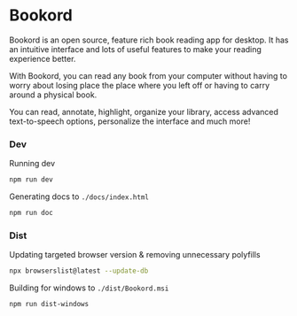 # Bookord

Bookord is an open source, feature rich book reading app for desktop. It has an intuitive interface and lots of useful features to make your reading experience better.

With Bookord, you can read any book from your computer without having to worry about losing place the place where you left off or having to carry around a physical book.

You can read, annotate, highlight, organize your library, access advanced text-to-speech options, personalize the interface and much more!

### Dev

Running dev

```bash
npm run dev
```

Generating docs to `./docs/index.html`

```bash
npm run doc
```

### Dist

Updating targeted browser version & removing unnecessary polyfills

```bash
npx browserslist@latest --update-db
```

Building for windows to `./dist/Bookord.msi`

```bash
npm run dist-windows
```

